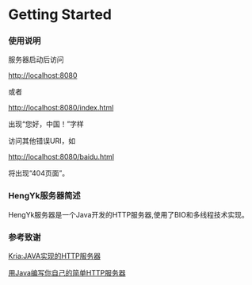 # Getting Started

### 使用说明

服务器启动后访问 <br>

[http://localhost:8080](http://localhost:8080) <br>

或者 <br>

[http://localhost:8080/index.html](http://localhost:8080/index.html) <br>

出现“您好，中国！”字样 <br>

访问其他错误URI，如 <br>

[http://localhost:8080/baidu.html](http://localhost:8080/baidu.html) <br>

将出现“404页面”。

### HengYk服务器简述

HengYk服务器是一个Java开发的HTTP服务器,使用了BIO和多线程技术实现。

### 参考致谢

[Kria:JAVA实现的HTTP服务器](https://github.com/junicorn/kira)

[用Java编写你自己的简单HTTP服务器](https://blog.csdn.net/yanghua_kobe/article/details/7296156)

